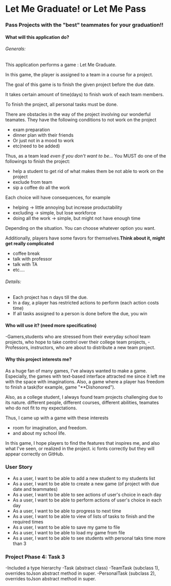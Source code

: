 # Let Me Graduate! or Let Me Pass

### Pass Projects with the "best" teammates for your graduation!!

#### What will this application do? 

###### Generals:

This application performs a game : Let Me Graduate.

In this game, the player is assigned to a team in a course for a project. 

The goal of this game is to finish the given project before the due date. 

It takes certain amount of time(days) to finish work of each team members.
 
To finish the project, all personal tasks must be done. 

There are obstacles in the way of the project involving our wonderful teamates. 
They have the following conditions to not work on the project

- exam preparation 
- dinner plan with their friends
- Or just not in a mood to work
- etc(need to be added)

Thus, as a team lead *even if you don't want to be...*
You MUST do one of the followings to finish the project:

- help a student to get rid of what makes them be not able to work on the project
- exclude from team
- sip a coffee do all the work

Each choice will have consequences, for example

- helping -> little annoying but increase productability
- excluding -> simple, but lose workforce
- doing all the work -> simple, but might not have enough time

Depending on the situation. You can choose whatever option you want.

Additionally, players have some favors for themselves.**Think about it, might get really complicated**

- coffee break
- talk with professor
- talk with TA  
- etc....

###### Details:

- Each project has n days till the due. 
- In a day, a player has restricted actions to perform (each action costs time)
- If all tasks assigned to a person is done before the due, you win

#### Who will use it? (need more specificatino)

-Gamers,students who are stressed from their everyday school team projects, 
who hope to take control over their college team projects, 
-Professors, instructors, who are about to distribute a new team project. 

#### Why this project interests me?

As a huge fan of many games, I've always wanted to make a game. Especially, the games with 
text-based interface attracted me since it left me with the space with imaginations. Also, a game where a
player has freedom to finish a task(for example, game "**Dishonored").

Also, as a college student, I always found team projects challenging due to its nature. 
different people, different courses, different abilities, teamates who do not fit to my expectations. 

Thus, I came up with a game with these interests
- room for imagination, and freedom.
- and about my school life.

In this game, I hope players to find the features that inspires me, and also what I've seen, or realized in the project. 
ic fonts correctly but they will appear correctly on GitHub.

### User Story

- As a user, I want to be able to add a new student to my students list
- As a user, I want to be able to create a new game (of  project with due date and teammates)
- As a user, I want to be able to see actions of user's choice in each day
- As a user, I want to be able to perform actions of user's choice in each day
- As a user, I want to be able to progress to next time
- As a user, I want to be able to view of lists of tasks to finish and the required times
- As a user, I want to be able to save my game to file
- As a user, I want to be able to load my game from file
- As a user, I want to be able to see students with personal taks time more than 3

### Project Phase 4: Task 3

-Included a type hierarchy
-Task (abstract class)
-TeamTask (subclass 1), overrides toJson abstract method in super.
-PersonalTask (subclass 2), overrides toJson abstract method in super.

